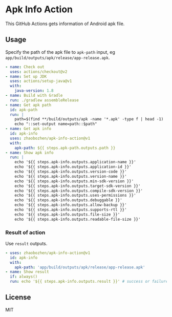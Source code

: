# Apk Info Action

This GitHub Actions gets information of Android apk file.

## Usage

Specify the path of the apk file to `apk-path` input, eg `app/build/outputs/apk/release/app-release.apk`.

```yaml
- name: Check out
  uses: actions/checkout@v2
- name: Set up JDK
  uses: actions/setup-java@v1
  with:
    java-version: 1.8
- name: Build with Gradle
  run: ./gradlew assembleRelease
- name: Get apk path
  id: apk-path
  run: |
    path=$(find **/build/outputs/apk -name '*.apk' -type f | head -1)
    echo "::set-output name=path::$path"
- name: Get apk info
  id: apk-info
  uses: zhaobozhen/apk-info-action@v1
  with:
    apk-path: ${{ steps.apk-path.outputs.path }}
- name: Show apk info
  run: |
    echo '${{ steps.apk-info.outputs.application-name }}'
    echo '${{ steps.apk-info.outputs.application-id }}'
    echo '${{ steps.apk-info.outputs.version-code }}'
    echo '${{ steps.apk-info.outputs.version-name }}'
    echo '${{ steps.apk-info.outputs.min-sdk-version }}'
    echo '${{ steps.apk-info.outputs.target-sdk-version }}'
    echo '${{ steps.apk-info.outputs.compile-sdk-version }}'
    echo '${{ steps.apk-info.outputs.uses-permissions }}'
    echo '${{ steps.apk-info.outputs.debuggable }}'
    echo '${{ steps.apk-info.outputs.allow-backup }}'
    echo '${{ steps.apk-info.outputs.supports-rtl }}'
    echo '${{ steps.apk-info.outputs.file-size }}'
    echo '${{ steps.apk-info.outputs.readable-file-size }}'
```

### Result of action

Use `result` outputs.

```yaml
- uses: zhaobozhen/apk-info-action@v1
  id: apk-info
  with:
    apk-path: 'app/build/outputs/apk/release/app-release.apk'
- name: Show result
  if: always()
  run: echo '${{ steps.apk-info.outputs.result }}' # success or failure
```

## License

MIT
